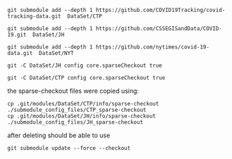 ```
git submodule add --depth 1 https://github.com/COVID19Tracking/covid-tracking-data.git  DataSet/CTP

git submodule add --depth 1 https://github.com/CSSEGISandData/COVID-19.git  DataSet/JH

git submodule add --depth 1 https://github.com/nytimes/covid-19-data.git  DataSet/NYT
```

```
git -C DataSet/JH config core.sparseCheckout true

git -C DataSet/CTP config core.sparseCheckout true
```

the sparse-checkout files were copied using:
```
cp .git/modules/DataSet/CTP/info/sparse-checkout ./submodule_config_files/CTP_sparse-checkout
cp .git/modules/DataSet/JH/info/sparse-checkout ./submodule_config_files/JH_sparse-checkout
```


after deleting should be able to use 
```
git submodule update --force --checkout
```
